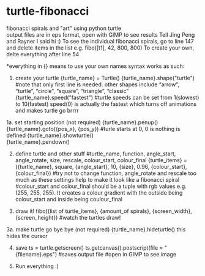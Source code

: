 # turtle-fibonacci
 fibonacci spirals and "art" using python turtle<br>
 output files are in eps format, open with GIMP to see results
 Tell Jing Peng and Rayner I said hi :)
 To see the individual fibonacci spirals, go to line 147 and delete items in the list e.g. fibo([t1], 42, 800, 800)
 To create your own, delte everything after line 54

 *everything in {} means to use your own names
 syntax works as such:

1. create your turtle
 {turtle_name} = Turtle()
 {turtle_name}.shape("turtle") #note that only first line is needed. other shapes include “arrow”, “turtle”, “circle”, “square”, “triangle”, “classic”
 {turtle_name}.speed("fastest") #turtle speeds can be set from 1(slowest) to 10(fastest) speed(0) is actually the fastest which turns off animations and makes turtle go brrrr

1a. set starting position (not required)
 {turtle_name}.penup()
 {turtle_name}.goto({pos_x}, {pos_y}) #turle starts at 0, 0 is nothing is defined
 {turtle_name}.showturtle()          
 {turtle_name}.pendown()

2. define turtle and other stuff
 #turtle_name, function, angle_start, angle_rotate, size, rescale, colour_start, colour_final
 {turtle_items} = ({turtle_name}, square, {angle_start}, 10, {size}, 0.96, {colour_start}, {colour_final})
 #try not to change function, angle_rotate and rescale too much as these settings help to make it look like a fibonacci spiral
 #colour_start and colour_final should be a tuple with rgb values e.g. (255, 255, 255). It creates a colour gradient with the outside being colour_start and inside being coulour_final

3. draw it!
 fibo({list of turtle_items}, {amount_of spirals}, {screen_width}, {screen_height})
 #watch the turtles draw!

3a. make turtle go bye bye (not required)
 {turtle_name}.hideturtle()
 this hides the cursor

4. save
 ts = turtle.getscreen()
 ts.getcanvas().postscript(file = "{filename}.eps")
 #saves output file
 #open in GIMP to see image

5. Run everything :)